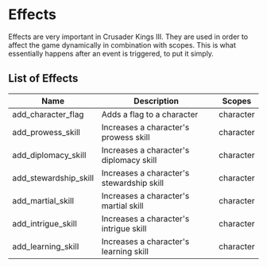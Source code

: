 # Effects

Effects are very important in Crusader Kings III. They are used in order to affect the game dynamically in combination with scopes. This is what essentially happens after an event is triggered, to put it simply.

## List of Effects

| Name | Description | Scopes |
| - | - | - |
| add_character_flag | Adds a flag to a character | character
| add_prowess_skill | Increases a character's prowess skill | character
| add_diplomacy_skill | Increases a character's diplomacy skill | character
| add_stewardship_skill | Increases a character's stewardship skill | character
| add_martial_skill | Increases a character's martial skill | character
| add_intrigue_skill | Increases a character's intrigue skill | character
| add_learning_skill | Increases a character's learning skill | character